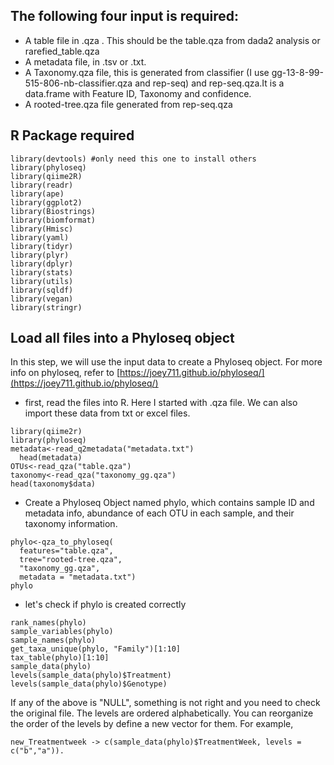 ## The following four input is required:

- A table file in .qza . This should be the table.qza from dada2 analysis or rarefied_table.qza
- A metadata file, in .tsv or .txt.
- A Taxonomy.qza file, this is generated from classifier (I use gg-13-8-99-515-806-nb-classifier.qza and rep-seq) and rep-seq.qza.It is a data.frame with Feature ID, Taxonomy and confidence.
- A rooted-tree.qza file generated from rep-seq.qza

## R Package required
```
library(devtools) #only need this one to install others
library(phyloseq) 
library(qiime2R) 
library(readr) 
library(ape) 
library(ggplot2) 
library(Biostrings) 
library(biomformat) 
library(Hmisc) 
library(yaml) 
library(tidyr) 
library(plyr) 
library(dplyr) 
library(stats) 
library(utils) 
library(sqldf) 
library(vegan) 
library(stringr)
```
## Load all files into a Phyloseq object
In this step, we will use the input data to create a Phyloseq object. For more info on phyloseq, refer to [https://joey711.github.io/phyloseq/](https://joey711.github.io/phyloseq/)

- first, read the files into R. Here I started with .qza file. We can also import these data from txt or excel files. 
```
library(qiime2r)
library(phyloseq)
metadata<-read_q2metadata("metadata.txt")
  head(metadata)
OTUs<-read_qza("table.qza")
taxonomy<-read_qza("taxonomy_gg.qza")
head(taxonomy$data)
```

- Create a Phyloseq Object named phylo, which contains sample ID and metadata info, abundance of each OTU in each sample, and their taxonomy information.

```
phylo<-qza_to_phyloseq(
  features="table.qza",
  tree="rooted-tree.qza",
  "taxonomy_gg.qza",
  metadata = "metadata.txt")
phylo
```

- let's check if phylo is created correctly
```
rank_names(phylo) 
sample_variables(phylo)
sample_names(phylo)
get_taxa_unique(phylo, "Family")[1:10]
tax_table(phylo)[1:10] 
sample_data(phylo)
levels(sample_data(phylo)$Treatment)
levels(sample_data(phylo)$Genotype)
```
If any of the above is "NULL", something is not right and you need to check the original file. 
The levels are ordered alphabetically. You can reorganize the order of the levels by define a new vector for them. For example, 
```
new_Treatmentweek -> c(sample_data(phylo)$TreatmentWeek, levels = c("b","a")).

